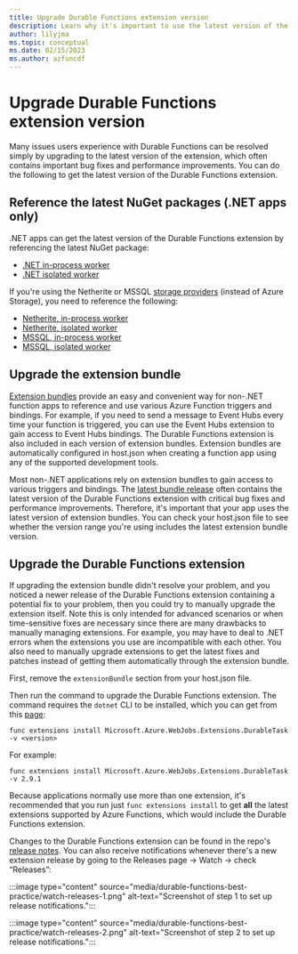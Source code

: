 ```yaml
---
title: Upgrade Durable Functions extension version
description: Learn why it's important to use the latest version of the Durable Functions extension and how to upgrade to the latest.
author: lilyjma
ms.topic: conceptual
ms.date: 02/15/2023
ms.author: azfuncdf
---
```


# Upgrade Durable Functions extension version

Many issues users experience with Durable Functions can be resolved simply by upgrading to the latest version of the extension, which often contains important bug fixes and performance improvements. You can do the following to get the latest version of the Durable Functions extension. 

## Reference the latest NuGet packages (.NET apps only)
.NET apps can get the latest version of the Durable Functions extension by referencing the latest NuGet package: 

* [.NET in-process worker](https://www.nuget.org/packages/Microsoft.Azure.WebJobs.Extensions.DurableTask)
* [.NET isolated worker](https://www.nuget.org/packages/Microsoft.Azure.Functions.Worker.Extensions.DurableTask)

If you're using the Netherite or MSSQL [storage providers](durable-functions-storage-providers.md) (instead of Azure Storage), you need to reference the following:

* [Netherite, in-process worker](https://www.nuget.org/packages/Microsoft.Azure.DurableTask.Netherite.AzureFunctions)
* [Netherite, isolated worker](https://www.nuget.org/packages/Microsoft.Azure.Functions.Worker.Extensions.DurableTask.Netherite)
* [MSSQL, in-process worker](https://www.nuget.org/packages/Microsoft.DurableTask.SqlServer.AzureFunctions)
* [MSSQL, isolated worker](https://www.nuget.org/packages/Microsoft.Azure.Functions.Worker.Extensions.DurableTask.SqlServer)

## Upgrade the extension bundle 
[Extension bundles](../functions-bindings-register.md#extension-bundles) provide an easy and convenient way for non-.NET function apps to reference and use various Azure Function triggers and bindings. For example, if you need to send a message to Event Hubs every time your function is triggered, you can use the Event Hubs extension to gain access to Event Hubs bindings. The Durable Functions extension is also included in each version of extension bundles. Extension bundles are automatically configured in host.json when creating a function app using any of the supported development tools. 

Most non-.NET applications rely on extension bundles to gain access to various triggers and bindings. The [latest bundle release](https://github.com/Azure/azure-functions-extension-bundles) often contains the latest version of the Durable Functions extension with critical bug fixes and performance improvements. Therefore, it's important that your app uses the latest version of extension bundles. You can check your host.json file to see whether the version range you're using includes the latest extension bundle version. 

## Upgrade the Durable Functions extension 
If upgrading the extension bundle didn't resolve your problem, and you noticed a newer release of the Durable Functions extension containing a potential fix to your problem, then you could try to manually upgrade the extension itself. Note this is only intended for advanced scenarios or when time-sensitive fixes are necessary since there are many drawbacks to manually managing extensions. For example, you may have to deal to .NET errors when the extensions you use are incompatible with each other. You also need to manually upgrade extensions to get the latest fixes and patches instead of getting them automatically through the extension bundle.

First, remove the `extensionBundle` section from your host.json file.

Then run the command to upgrade the Durable Functions extension. The command requires the `dotnet` CLI to be installed, which you can get from this [page](https://www.microsoft.com/net/download/): 

```console
func extensions install Microsoft.Azure.WebJobs.Extensions.DurableTask -v <version>
```

For example:

```console
func extensions install Microsoft.Azure.WebJobs.Extensions.DurableTask -v 2.9.1
```

Because applications normally use more than one extension, it's recommended that you run just `func extensions install` to get **all** the latest extensions supported by Azure Functions, which would include the Durable Functions extension.  

Changes to the Durable Functions extension can be found in the repo's [release notes](https://github.com/Azure/azure-functions-durable-extension/releases). You can also receive notifications whenever there's a new extension release by going to the Releases page -> Watch -> check “Releases”:

:::image type="content" source="media/durable-functions-best-practice/watch-releases-1.png" alt-text="Screenshot of step 1 to set up release notifications.":::

:::image type="content" source="media/durable-functions-best-practice/watch-releases-2.png" alt-text="Screenshot of step 2 to set up release notifications.":::


